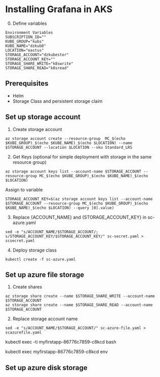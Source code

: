 # Installing Grafana in AKS

0. Define variables
```
Environment Variables
SUBSCRIPTION_ID=""
KUBE_GROUP="kubs"
KUBE_NAME="dzkub8"
LOCATION="eastus"
STORAGE_ACCOUNT="dzkubestor"
STORAGE_ACCOUNT_KEY=""
STORAGE_SHARE_WRITE="k8swrite"
STORAGE_SHARE_READ="k8sread"
```

## Prerequisites
- Helm
- Storage Class and persistent storage claim

## Set up storage account

1. Create storage account
```
az storage account create --resource-group  MC_$(echo $KUBE_GROUP)_$(echo $KUBE_NAME)_$(echo $LOCATION) --name $STORAGE_ACCOUNT --location $LOCATION --sku Standard_LRS
```

2. Get Keys (optional for simple deployment with storage in the same resource group)
```
az storage account keys list --account-name $STORAGE_ACCOUNT --resource-group MC_$(echo $KUBE_GROUP)_$(echo $KUBE_NAME)_$(echo $LOCATION)
```
Assign to variable
```
STORAGE_ACCOUNT_KEY=$(az storage account keys list --account-name $STORAGE_ACCOUNT --resource-group MC_$(echo $KUBE_GROUP)_$(echo $KUBE_NAME)_$(echo $LOCATION) --query [0].value)
```

3. Replace {ACCOUNT_NAME} and {STORAGE_ACCOUNT_KEY} in sc-azure.yaml
```
sed -e "s/ACCOUNT_NAME/$STORAGE_ACCOUNT/;  s/STORAGE_ACCOUNT_KEY/$STORAGE_ACCOUNT_KEY/" sc-secret.yaml > scsecret.yaml
```

4. Deploy storage class
```
kubectl create -f sc-azure.yaml
```

## Set up azure file storage

1. Create shares
```
az storage share create --name $STORAGE_SHARE_WRITE --account-name $STORAGE_ACCOUNT 
az storage share create --name $STORAGE_SHARE_READ --account-name $STORAGE_ACCOUNT 
```

2. Replace storage account name
```
sed -e "s/ACCOUNT_NAME/$STORAGE_ACCOUNT/" sc-azure-file.yaml > scazurefile.yaml
```

kubectl exec -ti myfirstapp-86776c7859-c8kcd bash

kubectl exec myfirstapp-86776c7859-c8kcd env

## Set up azure disk storage